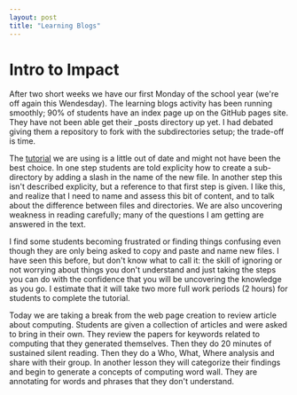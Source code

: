```yaml
---
layout: post
title: "Learning Blogs"
---
```

# Intro to Impact
After two short weeks we have our first Monday of the school year (we're off again this Wendesday). The learning blogs activity has been running smoothly; 90% of students have an index page up on the GitHub pages site. They have not been able get their _posts directory up yet. I had debated giving them a repository to fork with the subdirectories setup; the trade-off is time. 

The [tutorial](http://jmcglone.com/guides/github-pages/) we are using is a little out of date and might not have been the best choice. In one step students are told explicity how to create a sub-directory by adding a slash in the name of the new file. In another step this isn't described explicity, but a reference to that first step is given. I like this, and realize that I need to name and assess this bit of content, and to talk about the difference between files and directories. We are also uncovering weakness in reading carefully; many of the questions I am getting are answered in the text. 

I find some students becoming frustrated or finding things confusing even though they are only being asked to copy and paste and name new files. I have seen this before, but don't know what to call it: the skill of ignoring or not worrying about things you don't understand and just taking the steps you can do with the confidence that you will be uncovering the knowledge as you go. I estimate that it will take two more full work periods (2 hours) for students to complete the tutorial. 

Today we are taking a break from the web page creation to review article about computing. Students are given a collection of articles and were asked to bring in their own. They review the papers for keywords related to computing that they generated themselves. Then they do 20 minutes of sustained silent reading. Then they do a Who, What, Where analysis and share with their group. In another lesson they will categorize their findings and begin to generate a concepts of computing word wall. They are annotating for words and phrases that they don't understand.
